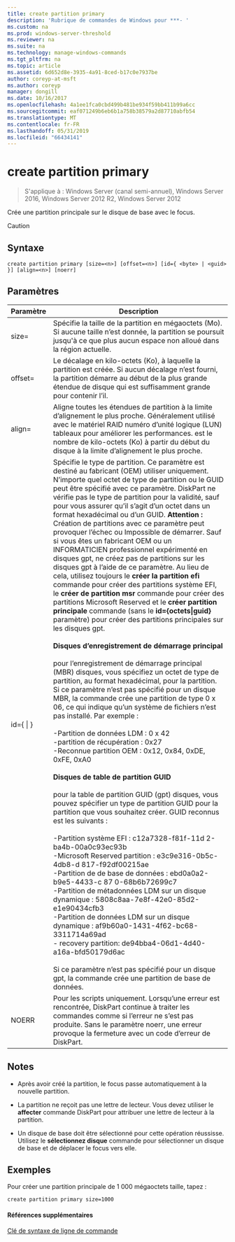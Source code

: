 ```yaml
---
title: create partition primary
description: 'Rubrique de commandes de Windows pour ***- '
ms.custom: na
ms.prod: windows-server-threshold
ms.reviewer: na
ms.suite: na
ms.technology: manage-windows-commands
ms.tgt_pltfrm: na
ms.topic: article
ms.assetid: 6d652d8e-3935-4a91-8ced-b17c0e7937be
author: coreyp-at-msft
ms.author: coreyp
manager: dongill
ms.date: 10/16/2017
ms.openlocfilehash: 4a1ee1fca0cbd499b481be934f59bb411b99a6cc
ms.sourcegitcommit: eaf071249b6eb6b1a758b38579a2d87710abfb54
ms.translationtype: MT
ms.contentlocale: fr-FR
ms.lasthandoff: 05/31/2019
ms.locfileid: "66434141"
---
```

# <a name="create-partition-primary"></a>create partition primary

>S'applique à : Windows Server (canal semi-annuel), Windows Server 2016, Windows Server 2012 R2, Windows Server 2012

Crée une partition principale sur le disque de base avec le focus.  
  
> [!CAUTION]  
  
  
  
## <a name="syntax"></a>Syntaxe  
  
```  
create partition primary [size=<n>] [offset=<n>] [id={ <byte> | <guid> }] [align=<n>] [noerr]  
```  
  
## <a name="parameters"></a>Paramètres  
  
|          Paramètre           |                                                                                                                                                                                                                                                                                                                                                                                                                                                                                                                                                                                                                                                                                                                                                                                                                                                                                                                                                                                                                                                                                           Description                                                                                                                                                                                                                                                                                                                                                                                                                                                                                                                                                                                                                                                                                                                                                                                                                                                                                                                                                                                                                                                                                           |
|------------------------------|-------------------------------------------------------------------------------------------------------------------------------------------------------------------------------------------------------------------------------------------------------------------------------------------------------------------------------------------------------------------------------------------------------------------------------------------------------------------------------------------------------------------------------------------------------------------------------------------------------------------------------------------------------------------------------------------------------------------------------------------------------------------------------------------------------------------------------------------------------------------------------------------------------------------------------------------------------------------------------------------------------------------------------------------------------------------------------------------------------------------------------------------------------------------------------------------------------------------------------------------------------------------------------------------------------------------------------------------------------------------------------------------------------------------------------------------------------------------------------------------------------------------------------------------------------------------------------------------------------------------------------------------------------------------------------------------------------------------------------------------------------------------------------------------------------------------------------------------------------------------------------------------------------------------------------------------------------------------------------------------------------------------------------------------------------------------------------------------------------------------------------------------------------------------------------------------------|
|          size\=<n>           |                                                                                                                                                                                                                                                                                                                                                                                                                                                                                                                                                                                                                                                                                                                                                                                                                                                                                                                                                                                                              Spécifie la taille de la partition en mégaoctets \(Mo\). Si aucune taille n’est donnée, la partition se poursuit jusqu'à ce que plus aucun espace non alloué dans la région actuelle.                                                                                                                                                                                                                                                                                                                                                                                                                                                                                                                                                                                                                                                                                                                                                                                                                                                                                                                                                                                                              |
|         offset\=<n>          |                                                                                                                                                                                                                                                                                                                                                                                                                                                                                                                                                                                                                                                                                                                                                                                                                                                                                                                                                                                                 Le décalage en kilo-octets \(Ko\), à laquelle la partition est créée. Si aucun décalage n’est fourni, la partition démarre au début de la plus grande étendue de disque qui est suffisamment grande pour contenir l’il.                                                                                                                                                                                                                                                                                                                                                                                                                                                                                                                                                                                                                                                                                                                                                                                                                                                                                                                                                                                                 |
|          align\=<n>          |                                                                                                                                                                                                                                                                                                                                                                                                                                                                                                                                                                                                                                                                                                                                                                                                                                                                                                                                                              Aligne toutes les étendues de partition à la limite d’alignement le plus proche. Généralement utilisé avec le matériel RAID numéro d’unité logique \(LUN\) tableaux pour améliorer les performances. <n> est le nombre de kilo-octets \(Ko\) à partir du début du disque à la limite d’alignement le plus proche.                                                                                                                                                                                                                                                                                                                                                                                                                                                                                                                                                                                                                                                                                                                                                                                                                                                                                                                                                               |
| id\={ <byte> &#124; <guid> } | Spécifie le type de partition. Ce paramètre est destiné au fabricant \(OEM\) utiliser uniquement. N’importe quel octet de type de partition ou le GUID peut être spécifié avec ce paramètre. DiskPart ne vérifie pas le type de partition pour la validité, sauf pour vous assurer qu’il s’agit d’un octet dans un format hexadécimal ou d’un GUID. **Attention :** Création de partitions avec ce paramètre peut provoquer l’échec ou Impossible de démarrer. Sauf si vous êtes un fabricant OEM ou un INFORMATICIEN professionnel expérimenté en disques gpt, ne créez pas de partitions sur les disques gpt à l’aide de ce paramètre. Au lieu de cela, utilisez toujours le **créer la partition efi** commande pour créer des partitions système EFI, le **créer de partition msr** commande pour créer des partitions Microsoft Reserved et le **créer partition principale** commande \(sans le **id\={octets&#124;guid}** paramètre\) pour créer des partitions principales sur les disques gpt.<br /><br />**Disques d’enregistrement de démarrage principal**<br /><br />pour l’enregistrement de démarrage principal \(MBR\) disques, vous spécifiez un octet de type de partition, au format hexadécimal, pour la partition. Si ce paramètre n’est pas spécifié pour un disque MBR, la commande crée une partition de type 0 x 06, ce qui indique qu’un système de fichiers n’est pas installé. Par exemple :<br /><br />-Partition de données LDM : 0 x 42<br />-partition de récupération : 0x27<br />-Reconnue partition OEM : 0x12, 0x84, 0xDE, 0xFE, 0xA0<br /><br />**Disques de table de partition GUID**<br /><br />pour la table de partition GUID \(gpt\) disques, vous pouvez spécifier un type de partition GUID pour la partition que vous souhaitez créer. GUID reconnus est les suivants :<br /><br />-Partition système EFI : c12a7328\-f81f\-11d 2\-ba4b\-00a0c93ec93b<br />-Microsoft Reserved partition : e3c9e316\-0b5c\-4db8\-d 817\-f92df00215ae<br />-Partition de de base de données : ebd0a0a2\-b9e5\-4433\-c 87 0\-68b6b72699c7<br />-Partition de métadonnées LDM sur un disque dynamique : 5808c8aa\-7e8f\-42e0\-85d2\-e1e90434cfb3<br />-Partition de données LDM sur un disque dynamique : af9b60a0\-1431\-4f62\-bc68\-3311714a69ad<br />-   recovery partition: de94bba4\-06d1\-4d40\-a16a\-bfd50179d6ac<br /><br />Si ce paramètre n’est pas spécifié pour un disque gpt, la commande crée une partition de base de données. |
|            NOERR             |                                                                                                                                                                                                                                                                                                                                                                                                                                                                                                                                                                                                                                                                                                                                                                                                                                                                                                                                                                                            Pour les scripts uniquement. Lorsqu’une erreur est rencontrée, DiskPart continue à traiter les commandes comme si l’erreur ne s’est pas produite. Sans le paramètre noerr, une erreur provoque la fermeture avec un code d’erreur de DiskPart.                                                                                                                                                                                                                                                                                                                                                                                                                                                                                                                                                                                                                                                                                                                                                                                                                                                                                                                                                                                            |
  
## <a name="remarks"></a>Notes  
  
-   Après avoir créé la partition, le focus passe automatiquement à la nouvelle partition.  
  
-   La partition ne reçoit pas une lettre de lecteur. Vous devez utiliser le **affecter** commande DiskPart pour attribuer une lettre de lecteur à la partition.  
  
-   Un disque de base doit être sélectionné pour cette opération réussisse. Utilisez le **sélectionnez disque** commande pour sélectionner un disque de base et de déplacer le focus vers elle.  
  
## <a name="BKMK_examples"></a>Exemples  
Pour créer une partition principale de 1 000 mégaoctets taille, tapez :  
  
```  
create partition primary size=1000  
```  
  
#### <a name="additional-references"></a>Références supplémentaires  
[Clé de syntaxe de ligne de commande](command-line-syntax-key.md)  
  

  

